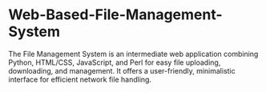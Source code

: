 # Web-Based-File-Management-System
The File Management System is an intermediate web application combining Python, HTML/CSS, JavaScript, and Perl for easy file uploading, downloading, and management. It offers a user-friendly, minimalistic interface for efficient network file handling.
